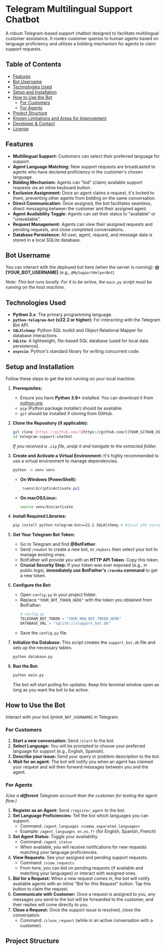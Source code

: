 # Telegram Multilingual Support Chatbot

A robust Telegram-based support chatbot designed to facilitate multilingual customer assistance. It routes customer queries to human agents based on language proficiency and utilizes a bidding mechanism for agents to claim support requests.

## Table of Contents

- [Features](#features)
- [Bot Username](#bot-username)
- [Technologies Used](#technologies-used)
- [Setup and Installation](#setup-and-installation)
- [How to Use the Bot](#how-to-use-the-bot)
  - [For Customers](#for-customers)
  - [For Agents](#for-agents)
- [Project Structure](#project-structure)
- [Known Limitations and Areas for Improvement](#known-limitations-and-areas-for-improvement)
- [Developer & Contact](#developer--contact)
- [License](#license)

## Features

* **Multilingual Support:** Customers can select their preferred language for support.
* **Agent Language Matching:** New support requests are broadcasted to agents who have declared proficiency in the customer's chosen language.
* **Bidding Mechanism:** Agents can "bid" (claim) available support requests via an inline keyboard button.
* **Exclusive Assignment:** Once an agent claims a request, it's locked to them, preventing other agents from bidding on the same conversation.
* **Direct Communication:** Once assigned, the bot facilitates seamless, direct messaging between the customer and their assigned agent.
* **Agent Availability Toggle:** Agents can set their status to "available" or "unavailable".
* **Request Management:** Agents can view their assigned requests and pending requests, and close completed conversations.
* **Database Persistence:** All user, agent, request, and message data is stored in a local SQLite database.

## Bot Username

You can interact with the deployed bot here (when the server is running):
**@ [YOUR_BOT_USERNAME]** (e.g., `@MySupportHelperBot`)

*Note: This bot runs locally. For it to be active, the `main.py` script must be running on the host machine.*

## Technologies Used

* **Python 3.x**: The primary programming language.
* **`python-telegram-bot` (v22.2 or higher)**: For interacting with the Telegram Bot API.
* **`SQLAlchemy`**: Python SQL toolkit and Object Relational Mapper for database interactions.
* **`SQLite`**: A lightweight, file-based SQL database (used for local data persistence).
* **`asyncio`**: Python's standard library for writing concurrent code.

## Setup and Installation

Follow these steps to get the bot running on your local machine:

1.  **Prerequisites:**
    * Ensure you have **Python 3.8+** installed. You can download it from [python.org](https://www.python.org/downloads/).
    * `pip` (Python package installer) should be available.
    * `git` should be installed if cloning from GitHub.

2.  **Clone the Repository (if applicable):**
    ```bash
    git clone [https://github.com/](https://github.com/)[YOUR_GITHUB_USERNAME]/telegram-support-chatbot.git
    cd telegram-support-chatbot
    ```
    *If you received a `.zip` file, unzip it and navigate to the extracted folder.*

3.  **Create and Activate a Virtual Environment:**
    It's highly recommended to use a virtual environment to manage dependencies.
    ```bash
    python -m venv venv
    ```
    * **On Windows (PowerShell):**
        ```powershell
        .\venv\Scripts\Activate.ps1
        ```
    * **On macOS/Linux:**
        ```bash
        source venv/bin/activate
        ```

4.  **Install Required Libraries:**
    ```bash
    pip install python-telegram-bot==22.2 SQLAlchemy # Adjust ptb version if different
    ```

5.  **Get Your Telegram Bot Token:**
    * Go to Telegram and find **@BotFather**.
    * Send `/newbot` to create a new bot, or `/mybots` then select your bot to manage existing ones.
    * BotFather will provide you with an **HTTP API Token**. Copy this token.
    * **Crucial Security Step:** If your token was ever exposed (e.g., in public logs), **immediately use BotFather's `/revoke` command** to get a new token.

6.  **Configure the Bot:**
    * Open `config.py` in your project folder.
    * Replace `"YOUR_BOT_TOKEN_HERE"` with the token you obtained from BotFather:
        ```python
        # config.py
        TELEGRAM_BOT_TOKEN = "YOUR_NEW_BOT_TOKEN_HERE"
        DATABASE_URL = "sqlite:///support_bot.db"
        ```
    * Save the `config.py` file.

7.  **Initialize the Database:**
    This script creates the `support_bot.db` file and sets up the necessary tables.
    ```bash
    python database.py
    ```

8.  **Run the Bot:**
    ```bash
    python main.py
    ```
    The bot will start polling for updates. Keep this terminal window open as long as you want the bot to be active.

## How to Use the Bot

Interact with your bot (`@YOUR_BOT_USERNAME`) in Telegram.

### For Customers

1.  **Start a new conversation:** Send `/start` to the bot.
2.  **Select Language:** You will be prompted to choose your preferred language for support (e.g., English, Spanish).
3.  **Describe your issue:** Send your query or problem description to the bot.
4.  **Wait for an agent:** The bot will notify you when an agent has claimed your request and will then forward messages between you and the agent.

### For Agents

*(Use a **different** Telegram account than the customer for testing the agent flow.)*

1.  **Register as an Agent:** Send `/register_agent` to the bot.
2.  **Set Language Proficiencies:** Tell the bot which languages you can support.
    * Command: `/agent_languages <comma_separated_languages>`
    * Example: `/agent_languages en,es,fr` (for English, Spanish, French)
3.  **Set Agent Status:** Toggle your availability.
    * Command: `/agent_status`
    * When available, you will receive notifications for new requests matching your language proficiencies.
4.  **View Requests:** See your assigned and pending support requests.
    * Command: `/view_requests`
    * From here, you can bid on pending requests (if available and matching your languages) or interact with assigned ones.
5.  **Bid for a Request:** When a new request comes in, the bot will notify available agents with an inline "Bid for this Request" button. Tap this button to claim the request.
6.  **Communicate with Customer:** Once a request is assigned to you, any messages you send to the bot will be forwarded to the customer, and their replies will come directly to you.
7.  **Close a Request:** Once the support issue is resolved, close the conversation.
    * Command: `/close_request` (while in an active conversation with a customer).

## Project Structure
